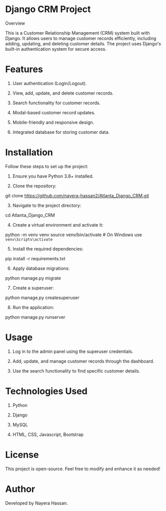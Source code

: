# Django CRM Project

Overview

This is a Customer Relationship Management (CRM) system built with Django. It allows users to manage customer records efficiently, including adding, updating, and deleting customer details. The project uses Django's built-in authentication system for secure access.

# Features

1. User authentication (Login/Logout).

2. View, add, update, and delete customer records.

3. Search functionality for customer records.

4. Modal-based customer record updates.

5. Mobile-friendly and responsive design.

6. Integrated database for storing customer data.

# Installation

Follow these steps to set up the project:

1. Ensure you have Python 3.8+ installed.

2. Clone the repository:

git clone https://github.com/nayera-hassan2/Atlanta_Django_CRM.git

3. Navigate to the project directory:

cd Atlanta_Django_CRM

4. Create a virtual environment and activate it:

python -m venv venv
source venv/bin/activate  # On Windows use `venv\Scripts\activate`

5. Install the required dependencies:

pip install -r requirements.txt

6. Apply database migrations:

python manage.py migrate

7. Create a superuser:

python manage.py createsuperuser

8. Run the application:

python manage.py runserver

# Usage

1. Log in to the admin panel using the superuser credentials.

2. Add, update, and manage customer records through the dashboard.

3. Use the search functionality to find specific customer details.

# Technologies Used

1. Python

2. Django

3. MySQL

4. HTML, CSS, Javascript, Bootstrap

# License

This project is open-source. Feel free to modify and enhance it as needed!

# Author

Developed by Nayera Hassan.

